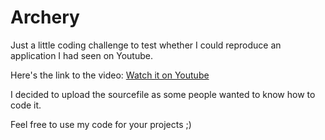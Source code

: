 # Archery
Just a little coding challenge to test whether I could reproduce an application I had seen on Youtube.

Here's the link to the video: [Watch it on Youtube](https://www.youtube.com/watch?v=kOeaOTgfi78&lc=z12eydhzmlvrhjuvx23kf3oj3yfxgnxjr04.1494243853837987)

I decided to upload the sourcefile as some people wanted to know how to code it.

Feel free to use my code for your projects ;)
